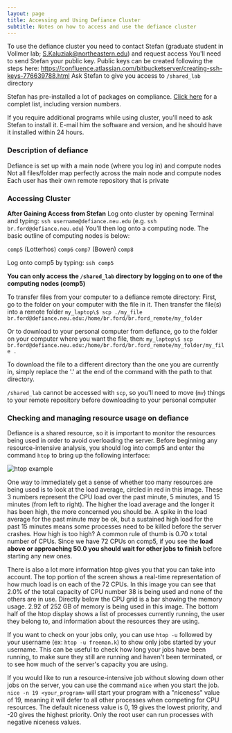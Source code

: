 ```yaml
---
layout: page
title: Accessing and Using Defiance Cluster
subtitle: Notes on how to access and use the defiance cluster
---
```


To use the defiance cluster you need to contact Stefan (graduate student in Vollmer lab; S.Kaluziak@northeastern.edu) and request access
You'll need to send Stefan your public key. Public keys can be created following the steps here: <https://confluence.atlassian.com/bitbucketserver/creating-ssh-keys-776639788.html>
Ask Stefan to give you access to `/shared_lab` directory

Stefan has pre-installed a lot of packages on compliance. [Click here](/installedpackages.md) for a complet list, including version numbers.  


If you require additional programs while using cluster, you'll need to ask Stefan to install it. E-mail him the software and version, and he should have it installed within 24 hours.

### Description of defiance
Defiance is set up with a main node (where you log in) and compute nodes
Not all files/folder map perfectly across the main node and compute nodes
Each user has their own remote repository that is private

### Accessing Cluster
**After Gaining Access from Stefan**
Log onto cluster by opening Terminal and typing: `ssh username@defiance.neu.edu` (e.g. `ssh br.ford@defiance.neu.edu`)
You'll then log onto a computing node. The basic outline of computing nodes is below:

`comp5` (Lotterhos)
`comp6`
`comp7` (Bowen)
`comp8`

Log onto comp5 by typing: `ssh comp5`

**You can only access the `/shared_lab` directory by logging on to one of the computing nodes (comp5)**

To transfer files from your computer to a defiance remote directory:
First, go to the folder on your computer with the file in it. Then transfer the file(s) into a remote folder
`my_laptop\$ scp ./my_file br.ford@defiance.neu.edu:/home/br.ford/br.ford_remote/my_folder`

Or to download to your personal computer from defiance, go to the folder on your computer where you want the file, then:
`my_laptop\$ scp br.ford@defiance.neu.edu:/home/br.ford/br.ford_remote/my_folder/my_file .`

To download the file to a different directory than the one you are currently in, simply replace the '.' at the end of the command with the path to that directory.

`/shared_lab` cannot be accessed with `scp`, so you'll need to move (`mv`) things to your remote repository before downloading to your personal computer


### Checking and managing resource usage on defiance

Defiance is a shared resource, so it is important to monitor the resources being used in order to avoid overloading the server. Before beginning any resource-intensive analysis, you should log into comp5 and enter the command `htop` to bring up the following interface:


<img src="../img/htop_screenshot.png" alt="htop example" />


One way to immediately get a sense of whether too many resources are being used is to look at the load average, circled in red in this image. These 3 numbers represent the CPU load over the past minute, 5 minutes, and 15 minutes (from left to right). The higher the load average and the longer it has been high, the more concerned you should be. A spike in the load average for the past minute may be ok, but a sustained high load for the past 15 minutes means some processes need to be killed before the server crashes. How high is too high? A common rule of thumb is 0.70 x total number of CPUs. Since we have 72 CPUs on comp5, if you see the <b>load above or approaching 50.0 you should wait for other jobs to finish</b> before starting any new ones.

There is also a lot more information htop gives you that you can take into account. The top portion of the screen shows a real-time representation of how much load is on each of the 72 CPUs. In this image you can see that 2.0% of the total capacity of CPU number 38 is being used and none of the others are in use. Directly below the CPU grid is a bar showing the memory usage. 2.92 of 252 GB of memory is being used in this image. The bottom half of the htop display shows a list of processes currently running, the user they belong to, and information about the resources they are using. 


If you want to check on your jobs only, you can use `htop -u` followed by your username (ex: `htop -u freeman.k`) to show only jobs started by your username. This can be useful to check how long your jobs have been running, to make sure they still are running and haven't been terminated, or to see how much of the server's capacity you are using.

If you would like to run a resource-intensive job without slowing down other jobs on the server, you can use the command `nice` when you start the job. `nice -n 19 <your_program>` will start your program with a "niceness" value of 19, meaning it will defer to all other processes when competing for CPU resources. The default niceness value is 0, 19 gives the lowest priority, and -20 gives the highest priority. Only the root user can run processes with negative niceness values.


 
